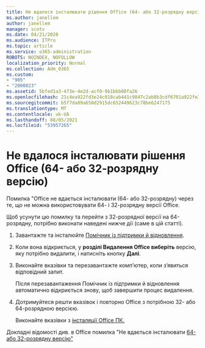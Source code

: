 ```yaml
---
title: Не вдалося інсталювати рішення Office (64- або 32-розрядну версію)
ms.author: janellem
author: janellem
manager: scotv
ms.date: 04/21/2020
ms.audience: ITPro
ms.topic: article
ms.service: o365-administration
ROBOTS: NOINDEX, NOFOLLOW
localization_priority: Normal
ms.collection: Adm_O365
ms.custom:
- "905"
- "2000023"
ms.assetid: 5bfed1a3-473e-4e2d-acf0-9b1bbb08fa26
ms.openlocfilehash: 21c4ea922fd3e24c818cab441c9847c2ab8b3cdf6701a922fe30d284317d2291
ms.sourcegitcommit: b5f7da89a650d2915dc652449623c78be6247175
ms.translationtype: MT
ms.contentlocale: uk-UA
ms.lasthandoff: 08/05/2021
ms.locfileid: "53957265"
---
```

# <a name="solutions-for-office-64-bit-or-32-bit-couldnt-be-installed"></a>Не вдалося інсталювати рішення Office (64- або 32-розрядну версію)

Помилка "Office не вдається інсталювати (64- або 32-розрядну) через те, що не можна використовувати 64- і 32-розрядну версії Office.
  
Щоб усунути цю помилку та перейти з 32-розрядної версії на 64-розрядну, потрібно виконати наведені нижче дії (саме в цій статті).
  
1. Завантажте та інсталюйте [Помічник із підтримки й відновлення](https://aka.ms/SARA-OfficeUninstall-Alchemy).

1. Коли вона відкриється, у **розділі Видалення Office виберіть** версію, яку потрібно видалити, і натисніть кнопку **Далі**.

2. Виконайте вказівки та перезавантажте комп’ютер, коли з’явиться відповідний запит.

    Після перезавантаження Помічник із підтримки й відновлення автоматично відкриється знову, щоб завершити процес видалення.

3. Дотримуйтеся решти [](https://portal.office.com/OLS/MySoftware.aspx) вказівок і повторно Office з потрібною 32- або 64-розрядною версією.

    Виконайте вказівки з [інсталяції Office ПК.](https://support.office.com/article/4414eaaf-0478-48be-9c42-23adc4716658?wt.mc_id=Alchemy_ClientDIA)

Докладні відомості див. в Office помилка "Не вдається інсталювати [64- або 32-розрядну версію"](https://support.office.com/article/2e2dc9e5-3eb0-420c-862a-ab085b38597f?wt.mc_id=Alchemy_ClientDIA)
  